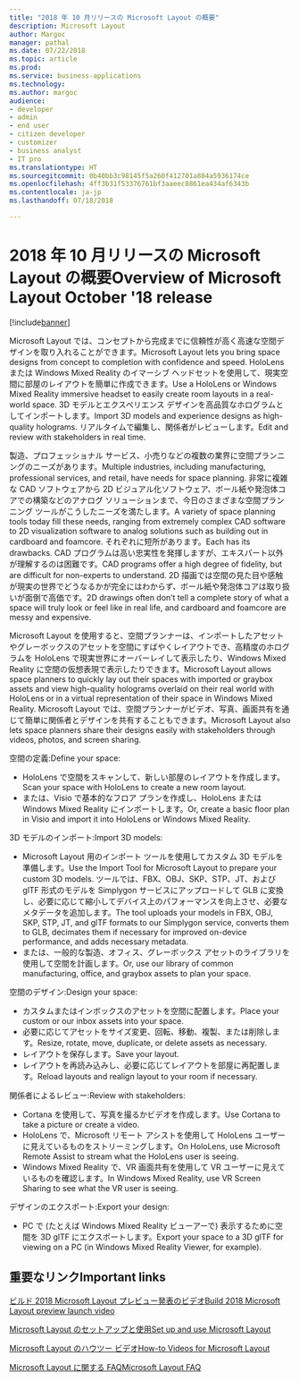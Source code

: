 ```yaml
---
title: "2018 年 10 月リリースの Microsoft Layout の概要"
description: Microsoft Layout
author: Margoc
manager: pathal
ms.date: 07/22/2018
ms.topic: article
ms.prod: 
ms.service: business-applications
ms.technology: 
ms.author: margoc
audience:
- developer
- admin
- end user
- citizen developer
- customizer
- business analyst
- IT pro
ms.translationtype: HT
ms.sourcegitcommit: 0b40bb3c98145f5a260f412701a884a5936174ce
ms.openlocfilehash: 4ff3b31f53376761bf3aaeec8861ea434af6343b
ms.contentlocale: ja-jp
ms.lasthandoff: 07/18/2018

---
```


# <a name="overview-of-microsoft-layout-october-18-release"></a><span data-ttu-id="5c271-103">2018 年 10 月リリースの Microsoft Layout の概要</span><span class="sxs-lookup"><span data-stu-id="5c271-103">Overview of Microsoft Layout October '18 release</span></span>

[!include[banner](../../includes/banner.md)]

<span data-ttu-id="5c271-104">Microsoft Layout では、コンセプトから完成までに信頼性が高く高速な空間デザインを取り入れることができます。</span><span class="sxs-lookup"><span data-stu-id="5c271-104">Microsoft Layout lets you bring space designs from concept to completion with confidence and speed.</span></span> <span data-ttu-id="5c271-105">HoloLens または Windows Mixed Reality のイマーシブ ヘッドセットを使用して、現実空間に部屋のレイアウトを簡単に作成できます。</span><span class="sxs-lookup"><span data-stu-id="5c271-105">Use a HoloLens or Windows Mixed Reality immersive headset to easily create room layouts in a real-world space.</span></span> <span data-ttu-id="5c271-106">3D モデルとエクスペリエンス デザインを高品質なホログラムとしてインポートします。</span><span class="sxs-lookup"><span data-stu-id="5c271-106">Import 3D models and experience designs as high-quality holograms.</span></span> <span data-ttu-id="5c271-107">リアルタイムで編集し、関係者がレビューします。</span><span class="sxs-lookup"><span data-stu-id="5c271-107">Edit and review with stakeholders in real time.</span></span>  

<span data-ttu-id="5c271-108">製造、プロフェッショナル サービス、小売りなどの複数の業界に空間プランニングのニーズがあります。</span><span class="sxs-lookup"><span data-stu-id="5c271-108">Multiple industries, including manufacturing, professional services, and retail, have needs for space planning.</span></span> <span data-ttu-id="5c271-109">非常に複雑な CAD ソフトウェアから 2D ビジュアル化ソフトウェア、ボール紙や発泡体コアでの構築などのアナログ ソリューションまで、今日のさまざまな空間プランニング ツールがこうしたニーズを満たします。</span><span class="sxs-lookup"><span data-stu-id="5c271-109">A variety of space planning tools today fill these needs, ranging from extremely complex CAD software to 2D visualization software to analog solutions such as building out in cardboard and foamcore.</span></span> <span data-ttu-id="5c271-110">それぞれに短所があります。</span><span class="sxs-lookup"><span data-stu-id="5c271-110">Each has its drawbacks.</span></span> <span data-ttu-id="5c271-111">CAD プログラムは高い忠実性を発揮しますが、エキスパート以外が理解するのは困難です。</span><span class="sxs-lookup"><span data-stu-id="5c271-111">CAD programs offer a high degree of fidelity, but are difficult for non-experts to understand.</span></span> <span data-ttu-id="5c271-112">2D 描画では空間の見た目や感触が現実の世界でどうなるかが完全にはわからず、ボール紙や発泡体コアは取り扱いが面倒で高価です。</span><span class="sxs-lookup"><span data-stu-id="5c271-112">2D drawings often don’t tell a complete story of what a space will truly look or feel like in real life, and cardboard and foamcore are messy and expensive.</span></span> 

<span data-ttu-id="5c271-113">Microsoft Layout を使用すると、空間プランナーは、インポートしたアセットやグレーボックスのアセットを空間にすばやくレイアウトでき、高精度のホログラムを HoloLens で現実世界にオーバーレイして表示したり、Windows Mixed Reality に空間の仮想表現で表示したりできます。</span><span class="sxs-lookup"><span data-stu-id="5c271-113">Microsoft Layout allows space planners to quickly lay out their spaces with imported or graybox assets and view high-quality holograms overlaid on their real world with HoloLens or in a virtual representation of their space in Windows Mixed Reality.</span></span> <span data-ttu-id="5c271-114">Microsoft Layout では、空間プランナーがビデオ、写真、画面共有を通じて簡単に関係者とデザインを共有することもできます。</span><span class="sxs-lookup"><span data-stu-id="5c271-114">Microsoft Layout also lets space planners share their designs easily with stakeholders through videos, photos, and screen sharing.</span></span> 

<span data-ttu-id="5c271-115">空間の定義:</span><span class="sxs-lookup"><span data-stu-id="5c271-115">Define your space:</span></span>

-   <span data-ttu-id="5c271-116">HoloLens で空間をスキャンして、新しい部屋のレイアウトを作成します。</span><span class="sxs-lookup"><span data-stu-id="5c271-116">Scan your space with HoloLens to create a new room layout.</span></span>
-   <span data-ttu-id="5c271-117">または、Visio で基本的なフロア プランを作成し、HoloLens または Windows Mixed Reality にインポートします。</span><span class="sxs-lookup"><span data-stu-id="5c271-117">Or, create a basic floor plan in Visio and import it into HoloLens or Windows Mixed Reality.</span></span>

<span data-ttu-id="5c271-118">3D モデルのインポート:</span><span class="sxs-lookup"><span data-stu-id="5c271-118">Import 3D models:</span></span>

- <span data-ttu-id="5c271-119">Microsoft Layout 用のインポート ツールを使用してカスタム 3D モデルを準備します。</span><span class="sxs-lookup"><span data-stu-id="5c271-119">Use the Import Tool for Microsoft Layout to prepare your custom 3D models.</span></span> <span data-ttu-id="5c271-120">ツールでは、FBX、OBJ、SKP、STP、JT、および glTF 形式のモデルを Simplygon サービスにアップロードして GLB に変換し、必要に応じて縮小してデバイス上のパフォーマンスを向上させ、必要なメタデータを追加します。</span><span class="sxs-lookup"><span data-stu-id="5c271-120">The tool uploads your models in FBX, OBJ, SKP, STP, JT, and glTF formats to our Simplygon service, converts them to GLB, decimates them if necessary for improved on-device performance, and adds necessary metadata.</span></span> 
- <span data-ttu-id="5c271-121">または、一般的な製造、オフィス、グレーボックス アセットのライブラリを使用して空間を計画します。</span><span class="sxs-lookup"><span data-stu-id="5c271-121">Or, use our library of common manufacturing, office, and graybox assets to plan your space.</span></span> 

<span data-ttu-id="5c271-122">空間のデザイン:</span><span class="sxs-lookup"><span data-stu-id="5c271-122">Design your space:</span></span>

- <span data-ttu-id="5c271-123">カスタムまたはインボックスのアセットを空間に配置します。</span><span class="sxs-lookup"><span data-stu-id="5c271-123">Place your custom or our inbox assets into your space.</span></span>
- <span data-ttu-id="5c271-124">必要に応じてアセットをサイズ変更、回転、移動、複製、または削除します。</span><span class="sxs-lookup"><span data-stu-id="5c271-124">Resize, rotate, move, duplicate, or delete assets as necessary.</span></span> 
- <span data-ttu-id="5c271-125">レイアウトを保存します。</span><span class="sxs-lookup"><span data-stu-id="5c271-125">Save your layout.</span></span> 
- <span data-ttu-id="5c271-126">レイアウトを再読み込みし、必要に応じてレイアウトを部屋に再配置します。</span><span class="sxs-lookup"><span data-stu-id="5c271-126">Reload layouts and realign layout to your room if necessary.</span></span> 

<span data-ttu-id="5c271-127">関係者によるレビュー:</span><span class="sxs-lookup"><span data-stu-id="5c271-127">Review with stakeholders:</span></span>

-   <span data-ttu-id="5c271-128">Cortana を使用して、写真を撮るかビデオを作成します。</span><span class="sxs-lookup"><span data-stu-id="5c271-128">Use Cortana to take a picture or create a video.</span></span>
-   <span data-ttu-id="5c271-129">HoloLens で、Microsoft リモート アシストを使用して HoloLens ユーザーに見えているものをストリーミングします。</span><span class="sxs-lookup"><span data-stu-id="5c271-129">On HoloLens, use Microsoft Remote Assist to stream what the HoloLens user is seeing.</span></span>
-   <span data-ttu-id="5c271-130">Windows Mixed Reality で、VR 画面共有を使用して VR ユーザーに見えているものを確認します。</span><span class="sxs-lookup"><span data-stu-id="5c271-130">In Windows Mixed Reality, use VR Screen Sharing to see what the VR user is seeing.</span></span>

<span data-ttu-id="5c271-131">デザインのエクスポート:</span><span class="sxs-lookup"><span data-stu-id="5c271-131">Export your design:</span></span>

-   <span data-ttu-id="5c271-132">PC で (たとえば Windows Mixed Reality ビューアーで) 表示するために空間を 3D glTF にエクスポートします。</span><span class="sxs-lookup"><span data-stu-id="5c271-132">Export your space to a 3D glTF for viewing on a PC (in Windows Mixed Reality Viewer, for example).</span></span> 

## <a name="important-links"></a><span data-ttu-id="5c271-133">重要なリンク</span><span class="sxs-lookup"><span data-stu-id="5c271-133">Important links</span></span>

[<span data-ttu-id="5c271-134">ビルド 2018 Microsoft Layout プレビュー発表のビデオ</span><span class="sxs-lookup"><span data-stu-id="5c271-134">Build 2018 Microsoft Layout preview launch video</span></span>](https://www.youtube.com/watch?time_continue=2&v=rK7l6Gq16WA)

[<span data-ttu-id="5c271-135">Microsoft Layout のセットアップと使用</span><span class="sxs-lookup"><span data-stu-id="5c271-135">Set up and use Microsoft Layout</span></span>](https://support.microsoft.com/help/4294437/windows-10-set-up-and-use-microsoft-layout)

[<span data-ttu-id="5c271-136">Microsoft Layout のハウツー ビデオ</span><span class="sxs-lookup"><span data-stu-id="5c271-136">How-to Videos for Microsoft Layout</span></span>](https://support.microsoft.com/help/4295658)

[<span data-ttu-id="5c271-137">Microsoft Layout に関する FAQ</span><span class="sxs-lookup"><span data-stu-id="5c271-137">Microsoft Layout FAQ</span></span>](https://support.microsoft.com/help/4294427)

